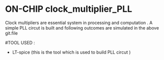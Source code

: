 # ON-CHIP clock_multiplier_PLL

Clock multipliers are essential system in processing and computation .
A simple PLL circut is built and following outcomes are simulated in the above git.file

#TOOL USED :
* LT-spice (this is the tool which is used to build PLL circut )








